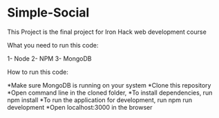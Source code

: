 # Simple-Social
This Project is the final project for Iron Hack web development course 

What you need to run this code:

1- Node
2- NPM
3- MongoDB


How to run this code:

*Make sure MongoDB is running on your system
*Clone this repository
*Open command line in the cloned folder,
*To install dependencies, run npm install
*To run the application for development, run npm run development
*Open localhost:3000 in the browser
